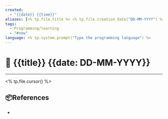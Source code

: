 ```yaml
---
created:
  - "{{date}} {{time}}"
aliases: [<% tp.file.title %> <% tp.file.creation_date("DD-MM-YYYY") %>]
tags:
  - Programming/learning
  - "#new"
language: <% tp.system.prompt("Type the programming language") %>
---
```

# 📃 {{title}} {{date: DD-MM-YYYY}}

---
<% tp.file.cursor() %>

## 📦References 
- 